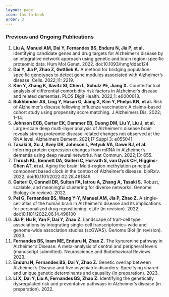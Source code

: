 ```yaml
---
layout: page
icon: fas fa-book
order: 3
---
```


### Previous and Ongoing Publications

1. **Liu A, Manuel AM, Dai Y, Fernandes BS, Enduru N, Jia P, et al.** Identifying candidate genes and drug targets for Alzheimer’s disease by an integrative network approach using genetic and brain region-specific proteomic data. Hum Mol Genet. 2022. doi:10.1093/hmg/ddac124
2. **Dai Y, Jia P, Zhao Z, Gottlieb A.** A method for bridging population-specific genotypes to detect gene modules associated with Alzheimer’s disease. Cells. 2022;11: 2219.
3. **Kim Y, Zhang K, Savitz SI, Chen L, Schulz PE, Jiang X.** Counterfactual analysis of differential comorbidity risk factors in Alzheimer’s disease and related dementias. PLOS Digit Health. 2022;1: e0000018.
4. **Bukhbinder AS, Ling Y, Hasan O, Jiang X, Kim Y, Phelps KN, et al.** Risk of Alzheimer’s disease following influenza vaccination: A claims-based cohort study using propensity score matching. J Alzheimers Dis. 2022; 1–14.
5. **Johnson ECB, Carter EK, Dammer EB, Duong DM, Liu Y, Liu J, et al.** Large-scale deep multi-layer analysis of Alzheimer’s disease brain reveals strong proteomic disease-related changes not observed at the RNA level. Alzheimers Dement. 2021;17 Suppl 3: e055041.
6. **Tasaki S, Xu J, Avey DR, Johnson L, Petyuk VA, Dawe RJ, et al.** Inferring protein expression changes from mRNA in Alzheimer’s dementia using deep neural networks. Nat Commun. 2022;13: 655.
7. **Thrush KL, Bennett DA, Gaiteri C, Horvath S, van Dyck CH, Higgins-Chen AT, et al.** Aging the brain: Multi-region methylation principal component based clock in the context of Alzheimer’s disease. bioRxiv. 2022. doi:10.1101/2022.02.28.481849
8. **Gaiteri C, Connell DR, Sultan FA, Iatrou A, Zhang A, Tasaki S.** Robust, scalable, and meaningful clustering for diverse networks. Genome Biology (in review). 2022.
9. **Pei G, Fernandes BS, Wang Y-Y, Manuel AM, Jia P, Zhao Z.** A single-cell atlas of the human brain in Alzheimer’s disease and its implications for personalized drug repositioning. eLife (in revision). 2022. doi:10.1101/2022.06.14.496100
10. **Jia P, Hu R, Yan F, Dai Y, Zhao Z.** Landscape of trait-cell type associations by integrating single-cell transcriptomics-wide and genome-wide association studies (scGWAS). Genome Biol (in revision). 2023.
11. **Fernandes BS, Inam ME, Enduru N, Zhao Z.** The kynurenine pathway in Alzheimer’s Disease: A meta-analysis of central and peripheral levels (manuscript submitted). Neuroscience and Biobehavioral Reviews. 2023.
12. **Enduru N, Fernandes BS, Dai Y, Zhao Z.** Genetic overlap between Alzheimer’s Disease and five psychiatric disorders: Specifying shared and unique genetic determinants and causality (in preparation). 2023.
13. **Li X, Dai Y, Liu A, Fernandes BS, Zhao Z.** Identifying the genetically dysregulated risk and preventative pathways in Alzheimer’s disease (in preparation). 2022.

